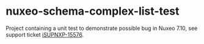 # nuxeo-schema-complex-list-test

Project containing a unit test to demonstrate possible bug in Nuxeo 7.10, see support ticket [iSUPNXP-15576](https://jira.nuxeo.com/browse/SUPNXP-15576).
